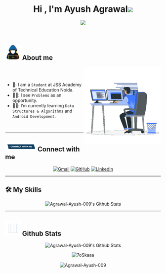 <h1 align="center">Hi , I'm Ayush Agrawal<img src="https://media.giphy.com/media/hvRJCLFzcasrR4ia7z/giphy.gif" width="35"></h1>
<p align="center">
  <img src="https://readme-typing-svg.herokuapp.com?font=Courier+New&color=%23C8BE25&size=25&center=true&vCenter=true&width=600&height=100&lines=Google+Developer+Student+Club;Competitive+Programmer;Android+Developer(Kotlin);Computer+Science+And+Engineering+Student">
</p>
<br>
	
## <picture><img src = "https://github.com/Agrawal-Ayush-009/Agrawal-Ayush-009/blob/main/assests/about_me.gif?raw=true" width = 50px></picture> About me

<picture> <img align="right" src="https://github.com/Agrawal-Ayush-009/Agrawal-Ayush-009/blob/main/assests/Right_Side.gif?raw=true" width = 250px></picture>

<br><br>
- 🏫: I am a `Student` at JSS Academy of Technical Education Noida.
- 👨‍💻: I see `Problems` as an opportunity.
- 👨‍🎓: I’m currently learning `Data Structures & Algorithms` and `Android Development`.
<br>

---

## <picture> <img src="https://github.com/Agrawal-Ayush-009/Agrawal-Ayush-009/blob/main/assests/Connect-with-me.gif?raw=true" width="100px"> </picture> Connect with me
<p align="center">
	<a href="mailto:ayushmaserati@gmail.com"><img  height = 30px; img src="https://img.shields.io/badge/gmail-%23EA4335.svg?style=plastic&logo=gmail&logoColor=white" target="_blank" alt="Gmail"/></a>
	<a href="https://github.com/Agrawal-Ayush-009"><img height = 30px; src="https://img.shields.io/badge/github-%23181717.svg?style=plastic&logo=github&logoColor=white " target="_blank" alt="GitHub"/></a>
	<a href="https://www.linkedin.com/in/ayushking009/"><img  height = 30px; src="https://img.shields.io/badge/linkedin-%230A66C2.svg?style=plastic&logo=linkedin&logoColor=white" target="_blank" alt="LinkedIn"/></a>
</p>

---

## 🛠️ My Skills

<p align="center">
	    <img alt="Agrawal-Ayush-009's Github Stats" src="https://skillicons.dev/icons?i=java,kotlin,androidstudio,html,css,c" height="180px"/> 

---

## <picture> <img src = "https://github.com/Agrawal-Ayush-009/Agrawal-Ayush-009/blob/main/assests/Statistics.gif?raw=true" width = 50px>  </picture> Github Stats

<p align="center">
	    <img alt="Agrawal-Ayush-009's Github Stats" src="https://github-readme-stats.vercel.app/api?username=Agrawal-Ayush-009&show_icons=true&count_private=true&locale=en&theme=dark&layout=compact" height="230px"/>
</p>
<p align="center">
	  <img src="https://github-readme-stats.vercel.app/api/top-langs?username=Agrawal-Ayush-009&layout=compact&show_icons=true&locale=en&theme=dark" alt="7oSkaaa" height="230px"/>
<div align="center">
<p><img align="center" src="https://github-readme-streak-stats.herokuapp.com/?user=Agrawal-Ayush-009&theme=dark" alt="Agrawal-Ayush-009" /></p>
</div>
</p>
<br/>
